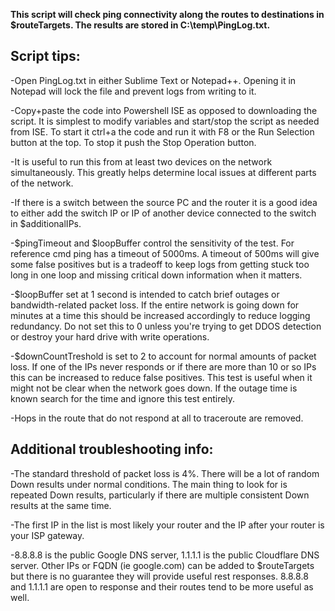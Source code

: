 __This script will check ping connectivity along the routes to destinations in $routeTargets. The results are stored in C:\temp\PingLog.txt.__
<br>
## **Script tips:**

-Open PingLog.txt in either Sublime Text or Notepad++. Opening it in Notepad will lock the file and prevent logs from writing to it.

-Copy+paste the code into Powershell ISE as opposed to downloading the script. It is simplest to modify variables and start/stop the script as needed from ISE. To start it ctrl+a the code and run it with F8 or the Run Selection button at the top. To stop it push the Stop Operation button.

-It is useful to run this from at least two devices on the network simultaneously. This greatly helps determine local issues at different parts of the network.

-If there is a switch between the source PC and the router it is a good idea to either add the switch IP or IP of another device connected to the switch in $additionalIPs.

-$pingTimeout and $loopBuffer control the sensitivity of the test. For reference cmd ping has a timeout of 5000ms. A timeout of 500ms will give some false positives but is a tradeoff to keep logs from getting stuck too long in one loop and missing critical down information when it matters. 

-$loopBuffer set at 1 second is intended to catch brief outages or bandwidth-related packet loss. If the entire network is going down for minutes at a time this should be increased accordingly to reduce logging redundancy. Do not set this to 0 unless you're trying to get DDOS detection or destroy your hard drive with write operations.

-$downCountTreshold is set to 2 to account for normal amounts of packet loss. If one of the IPs never responds or if there are more than 10 or so IPs this can be increased to reduce false positives. This test is useful when it might not be clear when the network goes down. If the outage time is known search for the time and ignore this test entirely.

-Hops in the route that do not respond at all to traceroute are removed.
<br>
## **Additional troubleshooting info:**

-The standard threshold of packet loss is 4%. There will be a lot of random Down results under normal conditions. The main thing to look for is repeated Down results, particularly if there are multiple consistent Down results at the same time.

-The first IP in the list is most likely your router and the IP after your router is your ISP gateway.

-8.8.8.8 is the public Google DNS server, 1.1.1.1 is the public Cloudflare DNS server. Other IPs or FQDN (ie google.com) can be added to $routeTargets but there is no guarantee they will provide useful rest responses. 8.8.8.8 and 1.1.1.1 are open to response and their routes tend to be more useful as well.
